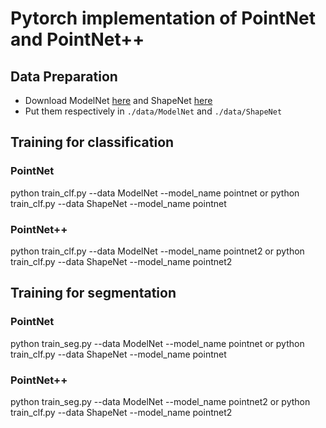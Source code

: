 # Pytorch implementation of PointNet and PointNet++ 

## Data Preparation
* Download ModelNet [here](http://modelnet.cs.princeton.edu/ModelNet40.zip) and ShapeNet [here](https://www.shapenet.org/)
* Put them respectively in `./data/ModelNet` and `./data/ShapeNet`

## Training for classification
### PointNet
python train_clf.py --data ModelNet --model_name pointnet or python train_clf.py --data ShapeNet --model_name pointnet
### PointNet++
python train_clf.py --data ModelNet --model_name pointnet2 or python train_clf.py --data ShapeNet --model_name pointnet2
## Training for segmentation
### PointNet
python train_seg.py --data ModelNet --model_name pointnet or python train_clf.py --data ShapeNet --model_name pointnet
### PointNet++
python train_seg.py --data ModelNet --model_name pointnet2 or python train_clf.py --data ShapeNet --model_name pointnet2
